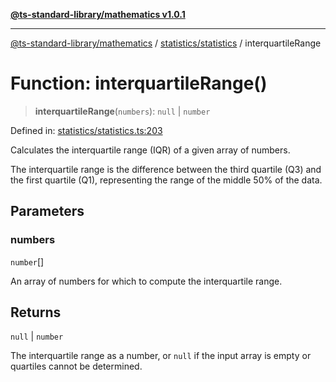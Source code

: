 [**@ts-standard-library/mathematics v1.0.1**](../../../README.md)

***

[@ts-standard-library/mathematics](../../../README.md) / [statistics/statistics](../README.md) / interquartileRange

# Function: interquartileRange()

> **interquartileRange**(`numbers`): `null` \| `number`

Defined in: [statistics/statistics.ts:203](https://github.com/gabaudette/ts-stdlib/blob/7333da76bc775fbabd0907ad8519b912cfc2fe26/packages/mathematics/src/statistics/statistics.ts#L203)

Calculates the interquartile range (IQR) of a given array of numbers.

The interquartile range is the difference between the third quartile (Q3) and the first quartile (Q1),
representing the range of the middle 50% of the data.

## Parameters

### numbers

`number`[]

An array of numbers for which to compute the interquartile range.

## Returns

`null` \| `number`

The interquartile range as a number, or `null` if the input array is empty or quartiles cannot be determined.
